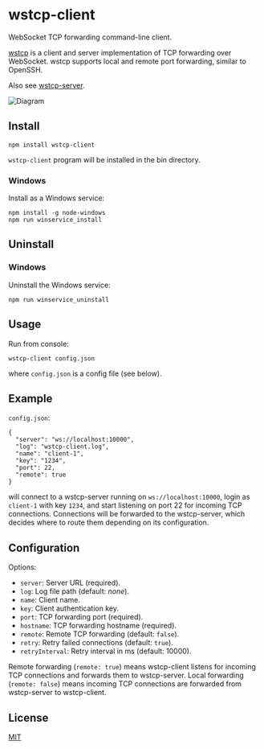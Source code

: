 wstcp-client
============

WebSocket TCP forwarding command-line client.

[wstcp](https://github.com/peterkuma/wstcp)
is a client and server implementation of TCP forwarding over WebSocket.
wstcp supports local and remote port forwarding, similar to OpenSSH.

Also see [wstcp-server](https://github.com/peterkuma/wstcp-server).

![Diagram](https://raw.githubusercontent.com/peterkuma/wstcp/master/diagram.png)

Install
-------

    npm install wstcp-client

`wstcp-client` program will be installed in the bin directory.

### Windows

Install as a Windows service:

    npm install -g node-windows
    npm run winservice_install

Uninstall
---------

### Windows

Uninstall the Windows service:

    npm run winservice_uninstall

Usage
-----

Run from console:

    wstcp-client config.json

where `config.json` is a config file (see below).

Example
-------

`config.json`:

    {
      "server": "ws://localhost:10000",
      "log": "wstcp-client.log",
      "name": "client-1",
      "key": "1234",
      "port": 22,
      "remote": true
    }

will connect to a wstcp-server running on `ws://localhost:10000`, login
as `client-1` with key `1234`, and start listening on port 22 for incoming
TCP connections. Connections will be forwarded to the wstcp-server,
which decides where to route them depending on its configuration.

Configuration
-------------

Options:

- `server`: Server URL (required).
- `log`: Log file path (default: *none*).
- `name`: Client name.
- `key`: Client authentication key.
- `port`: TCP forwarding port (required).
- `hostname`: TCP forwarding hostname (required).
- `remote`: Remote TCP forwarding (default: `false`).
- `retry`: Retry failed connections (default: `true`).
- `retryInterval`: Retry interval in ms (default: 10000).

Remote forwarding (`remote: true`) means wstcp-client listens for incoming
TCP connections and forwards them to wstcp-server. Local forwarding
(`remote: false`) means incoming TCP connections are forwarded from wstcp-server
to wstcp-client.

License
-------

[MIT](LICENSE.md)
